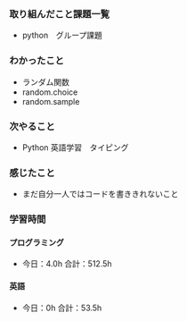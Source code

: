 ### 取り組んだこと課題一覧
- python　グループ課題
### わかったこと
- ランダム関数
- random.choice
- random.sample   
### 次やること
- Python  英語学習　タイピング
### 感じたこと
- まだ自分一人ではコードを書ききれないこと
### 学習時間
#### プログラミング
- 今日：4.0h 合計：512.5h
#### 英語
- 今日：0h 合計：53.5h